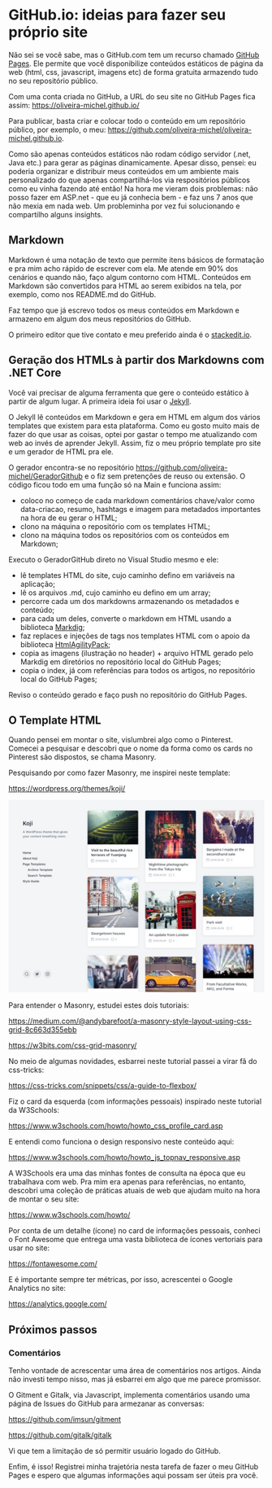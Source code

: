 [//]: # (data-criacao:2020-04-28)
[//]: # (resumo:Após uns 7 anos sem mexer com web, resolvi fazer o meu GitHub Pages e compartilho o que aprendi e como fiz.)
[//]: # (hashtags:web .net)
[//]: # (#imagem:header.jpg)
# GitHub.io: ideias para fazer seu próprio site

Não sei se você sabe, mas o GitHub.com tem um recurso chamado [GitHub Pages](https://pages.github.com/). Ele permite que você disponibilize conteúdos estáticos de página da web (html, css, javascript, imagens etc) de forma gratuita armazendo tudo no seu repositório público.

Com uma conta criada no GitHub, a URL do seu site no GitHub Pages fica assim: https://oliveira-michel.github.io/

Para publicar, basta criar e colocar todo o conteúdo em um repositório público, por exemplo, o meu: https://github.com/oliveira-michel/oliveira-michel.github.io.

Como são apenas conteúdos estáticos não rodam código servidor (.net, Java etc.) para gerar as páginas dinamicamente. Apesar disso, pensei: eu poderia organizar e distribuir meus conteúdos em um ambiente mais personalizado do que apenas compartilhá-los via respositórios públicos como eu vinha fazendo até então! Na hora me vieram dois problemas: não posso fazer em ASP.net - que eu já conhecia bem - e faz uns 7 anos que não mexia em nada web. Um probleminha por vez fui solucionando e compartilho alguns insights.

## Markdown

Markdown é uma notação de texto que permite itens básicos de formatação e pra mim acho rápido de escrever com ela. Me atende em 90% dos cenários e quando não, faço algum contorno com HTML. Conteúdos em Markdown são convertidos para HTML ao serem exibidos na tela, por exemplo, como nos README.md do GitHub.

Faz tempo que já escrevo todos os meus conteúdos em Markdown e armazeno em algum dos meus repositórios do GitHub.

O primeiro editor que tive contato e meu preferido ainda é o [stackedit.io](https://stackedit.io/app).

## Geração dos HTMLs à partir dos Markdowns com .NET Core

Você vai precisar de alguma ferramenta que gere o conteúdo estático à partir de algum lugar. A primeira ideia foi usar o [Jekyll](https://jekyllrb.com).

O Jekyll lê conteúdos em Markdown e gera em HTML em algum dos vários templates que existem para esta plataforma. Como eu gosto muito mais de fazer do que usar as coisas, optei por gastar o tempo me atualizando com web ao invés de aprender Jekyll. Assim, fiz o meu próprio template pro site e um gerador de HTML pra ele.

O gerador encontra-se no repositório https://github.com/oliveira-michel/GeradorGithub e o fiz sem pretenções de reuso ou extensão. O código ficou todo em uma função só na Main e funciona assim:

- coloco no começo de cada markdown comentários chave/valor como data-criacao, resumo, hashtags e imagem para metadados importantes na hora de eu gerar o HTML;
- clono na máquina o repositório com os templates HTML;
- clono na máquina todos os repositórios com os conteúdos em Markdown;

Executo o GeradorGitHub direto no Visual Studio mesmo e ele:

- lê templates HTML do site, cujo caminho defino em variáveis na aplicação;
- lê os arquivos .md, cujo caminho eu defino em um array;
- percorre cada um dos markdowns armazenando os metadados e conteúdo;
- para cada um deles, converte o markdown em HTML usando a biblioteca [Markdig](https://github.com/lunet-io/markdig);
- faz replaces e injeções de tags nos templates HTML com o apoio da biblioteca [HtmlAgilityPack](https://html-agility-pack.net);
- copia as imagens (ilustração no header) + arquivo HTML gerado pelo Markdig em diretórios no repositório local do GitHub Pages;
- copia o index, já com referências para todos os artigos, no repositório local do GitHub Pages;

Reviso o conteúdo gerado e faço push no repositório do GitHub Pages.

## O Template HTML

Quando pensei em montar o site, vislumbrei algo como o Pinterest. Comecei a pesquisar e descobri que o nome da forma como os cards no Pinterest são dispostos, se chama Masonry.

Pesquisando por como fazer Masonry, me inspirei neste template:

https://wordpress.org/themes/koji/

![template koji](https://raw.githubusercontent.com/oliveira-michel/artigos/master/meugithubio/koji.jpg)

Para entender o Masonry, estudei estes dois tutoriais:

https://medium.com/@andybarefoot/a-masonry-style-layout-using-css-grid-8c663d355ebb

https://w3bits.com/css-grid-masonry/

No meio de algumas novidades, esbarrei neste tutorial  passei a virar fâ do css-tricks:

https://css-tricks.com/snippets/css/a-guide-to-flexbox/

Fiz o card da esquerda (com informações pessoais) inspirado neste tutorial da W3Schools:

https://www.w3schools.com/howto/howto_css_profile_card.asp

E entendi como funciona o design responsivo neste conteúdo aqui:

https://www.w3schools.com/howto/howto_js_topnav_responsive.asp

A W3Schools era uma das minhas fontes de consulta na época que eu trabalhava com web. Pra mim era apenas para referências, no entanto, descobri uma coleção de práticas atuais de web que ajudam muito na hora de montar o seu site:

https://www.w3schools.com/howto/

Por conta de um detalhe (ícone) no card de informações pessoais, conheci o Font Awesome que entrega uma vasta biblioteca de ícones vertoriais para usar no site:

https://fontawesome.com/

E é importante sempre ter métricas, por isso, acrescentei o Google Analytics no site:

https://analytics.google.com/

## Próximos passos

### Comentários

Tenho vontade de acrescentar uma área de comentários nos artigos. Ainda não investi tempo nisso, mas já esbarrei em algo que me parece promissor.

O Gitment e Gitalk, via Javascript, implementa comentários usando uma página de Issues do GitHub para armezanar as conversas:

https://github.com/imsun/gitment

https://github.com/gitalk/gitalk

Vi que tem a limitação de só permitir usuário logado do GitHub.

Enfim, é isso! Registrei minha trajetória nesta tarefa de fazer o meu GitHub Pages e espero que algumas informações aqui possam ser úteis pra você.
